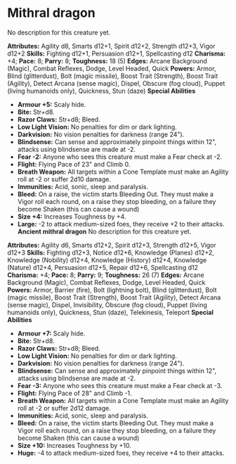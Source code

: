 # Mithral dragon

No description for this creature yet.

**Attributes:** Agility d8, Smarts d12+1, Spirit d12+2, Strength d12+3,
Vigor d12+2
**Skills:** Fighting d12+1, Persuasion d12+1, Spellcasting d12
**Charisma:** +4; **Pace:** 8; **Parry:** 8; **Toughness:** 18 (5)
**Edges:** Arcane Background (Magic), Combat Reflexes, Dodge, Level
Headed, Quick
**Powers:** Armor, Blind (glitterdust), Bolt (magic missile), Boost
Trait (Strength), Boost Trait (Agility), Detect Arcana (sense magic),
Dispel, Obscure (fog cloud), Puppet (living humanoids only), Quickness,
Stun (daze)
**Special Abilities**

- **Armour +5:** Scaly hide.
- **Bite:** Str+d8.
- **Razor Claws:** Str+d8; Bleed.
- **Low Light Vision:** No penalties for dim or dark lighting.
- **Darkvision:** No vision penalties for darkness (range 24").
- **Blindsense:** Can sense and approximately pinpoint things within
12", attacks using blindsense are made at -2.
- **Fear -2:** Anyone who sees this creature must make a Fear check at
-2.
- **Flight:** Flying Pace of 23" and Climb 0.
- **Breath Weapon:** All targets within a Cone Template must make an
Agility roll at -2 or suffer 2d10 damage.
- **Immunities:** Acid, sonic, sleep and paralysis.
- **Bleed:** On a raise, the victim starts Bleeding Out. They must make
a Vigor roll each round, on a raise they stop bleeding, on a failure
they become Shaken (this can cause a wound)
- **Size +4:** Increases Toughness by +4.
- **Large:** -2 to attack medium-sized foes, they receive +2 to their
attacks.
**Ancient mithral dragon**
No description for this creature yet.

**Attributes:** Agility d6, Smarts d12+2, Spirit d12+3, Strength d12+5,
Vigor d12+3
**Skills:** Fighting d12+3, Notice d12+6, Knowledge (Planes) d12+2,
Knowledge (Nobility) d12+4, Knowledge (History) d12+4, Knowledge
(Nature) d12+4, Persuasion d12+5, Repair d12+6, Spellcasting d12
**Charisma:** +4; **Pace:** 8; **Parry:** 9; **Toughness:** 26 (7)
**Edges:** Arcane Background (Magic), Combat Reflexes, Dodge, Level
Headed, Quick
**Powers:** Armor, Barrier (fire), Bolt (lightning bolt), Blind
(glitterdust), Bolt (magic missile), Boost Trait (Strength), Boost Trait
(Agility), Detect Arcana (sense magic), Dispel, Invisibility, Obscure
(fog cloud), Puppet (living humanoids only), Quickness, Stun (daze),
Telekinesis, Teleport
**Special Abilities**

- **Armour +7:** Scaly hide.
- **Bite:** Str+d8.
- **Razor Claws:** Str+d8; Bleed.
- **Low Light Vision:** No penalties for dim or dark lighting.
- **Darkvision:** No vision penalties for darkness (range 24").
- **Blindsense:** Can sense and approximately pinpoint things within
12", attacks using blindsense are made at -2.
- **Fear -3:** Anyone who sees this creature must make a Fear check at
-3.
- **Flight:** Flying Pace of 28" and Climb -1.
- **Breath Weapon:** All targets within a Cone Template must make an
Agility roll at -2 or suffer 2d12 damage.
- **Immunities:** Acid, sonic, sleep and paralysis.
- **Bleed:** On a raise, the victim starts Bleeding Out. They must make
a Vigor roll each round, on a raise they stop bleeding, on a failure
they become Shaken (this can cause a wound)
- **Size +10:** Increases Toughness by +10.
- **Huge:** -4 to attack medium-sized foes, they receive +4 to their
attacks.
